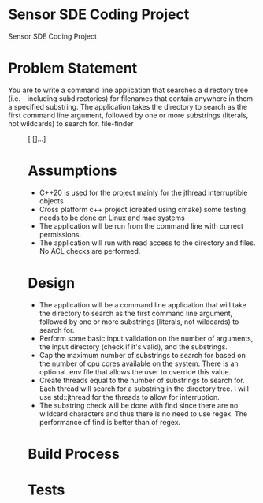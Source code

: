 # Sensor SDE Coding Project
Sensor SDE Coding Project

# Problem Statement
You are to write a command line application that searches a directory tree (i.e. - including
subdirectories) for filenames that contain anywhere in them a specified substring.
The application takes the directory to search as the first command line argument, followed by
one or more substrings (literals, not wildcards) to search for.
file-finder <dir> <substring1>[<substring2> [<substring3>]...]

# Assumptions
- C++20 is used for the project mainly for the jthread interruptible objects
- Cross platform c++ project (created using cmake) some testing needs to be done on Linux and mac systems
- The application will be run from the command line with correct permissions.
- The application will run with read access to the directory and files. No ACL checks are performed.

# Design
- The application will be a command line application that will take the directory to search as the first command line argument, followed by one or more substrings (literals, not wildcards) to search for.
- Perform some basic input validation on the number of arguments, the input directory (check if it's valid), and the substrings.
- Cap the maximum number of substrings to search for based on the number of cpu cores available on the system. There is an optional .env file that allows the user to override this value.
- Create threads equal to the number of substrings to search for. Each thread will search for a substring in the directory tree. I will use std::jthread for the threads to allow for interruption.
- The substring check will be done with find since there are no wildcard characters and thus there is no need to use regex. The performance of find is better than of regex. 

# Build Process

# Tests